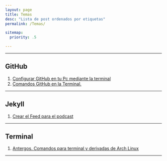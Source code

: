 ```yaml
---
layout: page
title: Temas
desc: "Lista de post ordenados por etiquetas"
permalink: /Temas/

sitemap:
  priority: .5

---
```

---
## GitHub
1. [Configurar GitHub en tu Pc mediante la terminal](/GitHub.-Configurarlo-en-tu-Pc-mediante-la-terminal/)  
2. [Comandos GitHub en la Terminal.](/GitHub-en-la-Terminal.-Comandos/)  

---

## Jekyll  
1. [Crear el Feed para el podcast](/generar-feed-para-podcast-en-jekyll/)  

---
## Terminal  
1. [Antergos. Comandos para terminal y derivadas de Arch Linux](/Antergos-comando-para-terminal-y-derivadas-arch/)  

---

